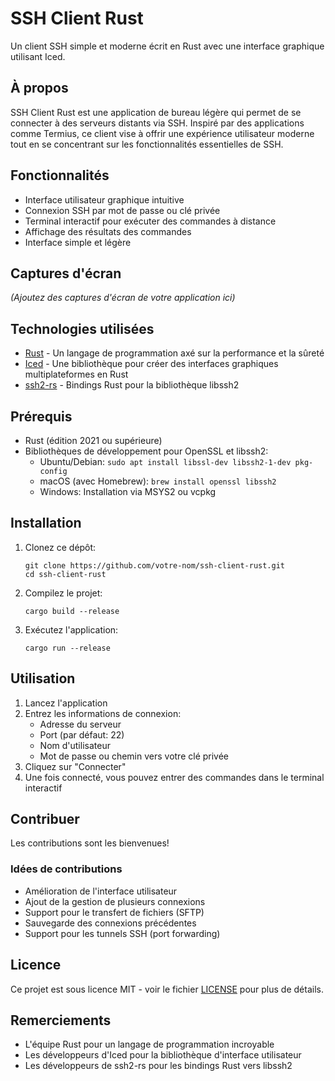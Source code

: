 # SSH Client Rust

Un client SSH simple et moderne écrit en Rust avec une interface graphique utilisant Iced.

## À propos

SSH Client Rust est une application de bureau légère qui permet de se connecter à des serveurs distants via SSH. Inspiré par des applications comme Termius, ce client vise à offrir une expérience utilisateur moderne tout en se concentrant sur les fonctionnalités essentielles de SSH.

## Fonctionnalités

- Interface utilisateur graphique intuitive
- Connexion SSH par mot de passe ou clé privée
- Terminal interactif pour exécuter des commandes à distance
- Affichage des résultats des commandes
- Interface simple et légère

## Captures d'écran

*(Ajoutez des captures d'écran de votre application ici)*

## Technologies utilisées

- [Rust](https://www.rust-lang.org/) - Un langage de programmation axé sur la performance et la sûreté
- [Iced](https://github.com/iced-rs/iced) - Une bibliothèque pour créer des interfaces graphiques multiplateformes en Rust
- [ssh2-rs](https://github.com/alexcrichton/ssh2-rs) - Bindings Rust pour la bibliothèque libssh2

## Prérequis

- Rust (édition 2021 ou supérieure)
- Bibliothèques de développement pour OpenSSL et libssh2:
  - Ubuntu/Debian: `sudo apt install libssl-dev libssh2-1-dev pkg-config`
  - macOS (avec Homebrew): `brew install openssl libssh2`
  - Windows: Installation via MSYS2 ou vcpkg

## Installation

1. Clonez ce dépôt:
   ```
   git clone https://github.com/votre-nom/ssh-client-rust.git
   cd ssh-client-rust
   ```

2. Compilez le projet:
   ```
   cargo build --release
   ```

3. Exécutez l'application:
   ```
   cargo run --release
   ```

## Utilisation

1. Lancez l'application
2. Entrez les informations de connexion:
   - Adresse du serveur
   - Port (par défaut: 22)
   - Nom d'utilisateur
   - Mot de passe ou chemin vers votre clé privée
3. Cliquez sur "Connecter"
4. Une fois connecté, vous pouvez entrer des commandes dans le terminal interactif

## Contribuer

Les contributions sont les bienvenues!

### Idées de contributions

- Amélioration de l'interface utilisateur
- Ajout de la gestion de plusieurs connexions
- Support pour le transfert de fichiers (SFTP)
- Sauvegarde des connexions précédentes
- Support pour les tunnels SSH (port forwarding)

## Licence

Ce projet est sous licence MIT - voir le fichier [LICENSE](LICENSE) pour plus de détails.

## Remerciements

- L'équipe Rust pour un langage de programmation incroyable
- Les développeurs d'Iced pour la bibliothèque d'interface utilisateur
- Les développeurs de ssh2-rs pour les bindings Rust vers libssh2